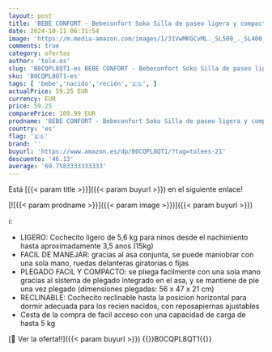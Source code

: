 ```yaml
---
layout: post
title: 'BEBE CONFORT - Bebeconfort Soko Silla de paseo ligera y compacta  sólo 5 6 kg  reclinable en posición horizontal para recién nacidos  plegable con una sola mano  para niños de 0 a 15 kg  color Mineral Green'
date: 2024-10-11 06:31:54
image: 'https://m.media-amazon.com/images/I/31VwMKGCvML._SL500_._SL400_.jpg'
comments: true
category: ofertas
author: 'tole.es'
slug: 'B0CQPL8QT1-es BEBE CONFORT - Bebeconfort Soko Silla de paseo ligera y...'
sku: 'B0CQPL8QT1-es'
tags: [ 'bebe','nacido','recién','🇪🇸', ]
actualPrice: 59.25 EUR
currency: EUR
price: 59.25
comparePrice: 109.99 EUR
prodname: 'BEBE CONFORT - Bebeconfort Soko Silla de paseo ligera y compacta  sólo 5 6 kg  reclinable en posición horizontal para recién nacidos  plegable con una sola mano  para niños de 0 a 15 kg  color Mineral Green'
country: 'es'
flag: '🇪🇸'
brand: ''
buyurl: 'https://www.amazon.es/dp/B0CQPL8QT1/?tag=tolees-21'
descuento: '46.13'
average: '69.7583333333333'
---
```


Está [{{< param title >}}]({{< param buyurl >}}) en el siguiente enlace!

[![{{< param prodname >}}]({{< param image >}})]({{< param buyurl >}})

ℹ️:

- LIGERO: Cochecito ligero de 5,6 kg para ninos desde el nachimiento hasta aproximadamente 3,5 anos (15kg)
- FACIL DE MANEJAR: gracias al asa conjunta, se puede maniobrar con una sola mano, ruedas delanteras giratorias o fijas
- PLEGADO FACIL Y COMPACTO: se pliega facilmente con una sola mano gracias al sistema de plegado integrado en el asa, y se mantiene de pie una vez plegado (dimensiones plegadas: 56 x 47 x 21 cm)
- RECLINABLE: Cochecito reclinable hasta la posicion horizontal para dormir adecuada para los recien nacidos, con reposapiernas ajustables
- Cesta de la compra de facil acceso con una capacidad de carga de hasta 5 kg

[🛒 Ver la oferta!!]({{< param buyurl >}})
{{<world>}}B0CQPL8QT1{{</world>}}
